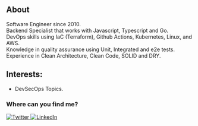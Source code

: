 ## About
Software Engineer since 2010.  
Backend Specialist that works with Javascript, Typescript and Go.  
DevOps skills using IaC (Terraform), Github Actions, Kubernetes, Linux, and AWS.  
Knowledge in quality assurance using Unit, Integrated and e2e tests.  
Experience in Clean Architecture, Clean Code, SOLID and DRY.  

## Interests: 
* DevSecOps Topics.

<h3>Where can you find me?</h3>
<p>
  <a href="https://twitter.com/alarangeiras" target="_blank">
    <img alt="Twitter" src="https://img.shields.io/badge/twitter-%231DA1F2.svg?&style=for-the-badge&logo=twitter&logoColor=white" />
  </a>
  <a href="https://www.linkedin.com/in/allanlarangeiras" target="_blank">
    <img alt="LinkedIn" src="https://img.shields.io/badge/linkedin-%230077B5.svg?&style=for-the-badge&logo=linkedin&logoColor=white" />
  </a>
</p>
